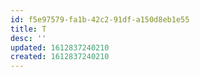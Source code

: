 ```yaml
---
id: f5e97579-fa1b-42c2-91df-a150d8eb1e55
title: T
desc: ''
updated: 1612837240210
created: 1612837240210
---
```


